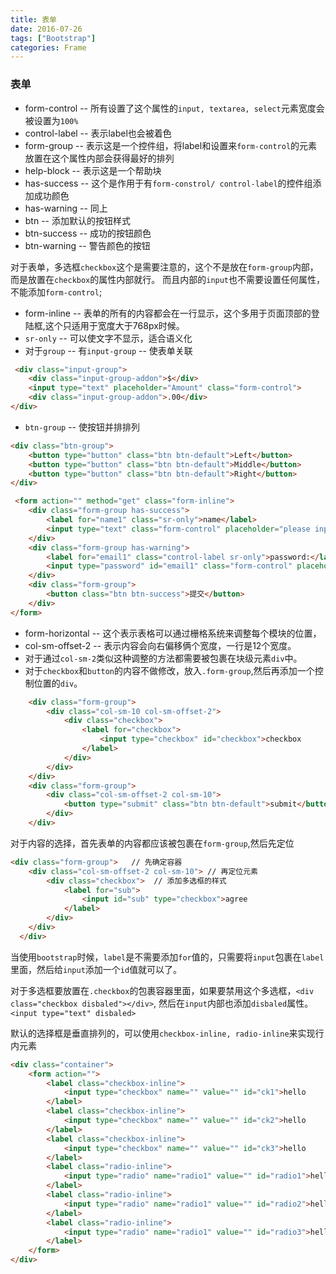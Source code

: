 ```yaml
---
title: 表单
date: 2016-07-26
tags: ["Bootstrap"]
categories: Frame
---
```


### 表单
 
 - form-control -- 所有设置了这个属性的`input, textarea, select`元素宽度会被设置为`100%`
 - control-label -- 表示label也会被着色
 - form-group -- 表示这是一个控件组，将label和设置来`form-control`的元素放置在这个属性内部会获得最好的排列
 - help-block -- 表示这是一个帮助块
 - has-success  -- 这个是作用于有`form-constrol/ control-label`的控件组添加成功颜色
 - has-warning -- 同上
 - btn -- 添加默认的按钮样式
 - btn-success -- 成功的按钮颜色
 - btn-warning -- 警告颜色的按钮
 
 对于表单，多选框`checkbox`这个是需要注意的，这个不是放在`form-group`内部，而是放置在`checkbox`的属性内部就行。
 而且内部的`input`也不需要设置任何属性，不能添加`form-control`;

- form-inline -- 表单的所有的内容都会在一行显示，这个多用于页面顶部的登陆框,这个只适用于宽度大于768px时候。
- `sr-only` -- 可以使文字不显示，适合语义化
- 对于`group` -- 有`input-group` -- 使表单关联

```html
 <div class="input-group">
    <div class="input-group-addon">$</div>
    <input type="text" placeholder="Amount" class="form-control">
    <div class="input-group-addon">.00</div>
</div>
```

- `btn-group` -- 使按钮并排排列

```html
<div class="btn-group">
    <button type="button" class="btn btn-default">Left</button>
    <button type="button" class="btn btn-default">Middle</button>
    <button type="button" class="btn btn-default">Right</button>
</div>
```


```html
 <form action="" method="get" class="form-inline">
    <div class="form-group has-success">
        <label for="name1" class="sr-only">name</label>
        <input type="text" class="form-control" placeholder="please input your name">
    </div>
    <div class="form-group has-warning">
        <label for="email1" class="control-label sr-only">password:</label>
        <input type="password" id="email1" class="form-control" placeholder="please input ypu email">
    </div>
    <div class="form-group">
        <button class="btn btn-success">提交</button>
    </div>            
</form>
```

- form-horizontal -- 这个表示表格可以通过栅格系统来调整每个模块的位置，
- col-sm-offset-2 -- 表示内容会向右偏移俩个宽度，一行是12个宽度。
- 对于通过`col-sm-2`类似这种调整的方法都需要被包裹在块级元素`div`中。
- 对于`checkbox`和`button`的内容不做修改，放入`.form-group`,然后再添加一个控制位置的`div`。

```html
    <div class="form-group">
        <div class="col-sm-10 col-sm-offset-2">
            <div class="checkbox">
                <label for="checkbox">
                    <input type="checkbox" id="checkbox">checkbox
                </label>
            </div>
        </div>
    </div>
    <div class="form-group">
        <div class="col-sm-offset-2 col-sm-10">
            <button type="submit" class="btn btn-default">submit</button>
        </div>
    </div>
```


对于内容的选择，首先表单的内容都应该被包裹在`form-group`,然后先定位

```html
<div class="form-group">   // 先确定容器
    <div class="col-sm-offset-2 col-sm-10"> // 再定位元素
        <div class="checkbox">  // 添加多选框的样式
            <label for="sub">
                <input id="sub" type="checkbox">agree
            </label>
        </div>
    </div>
  </div>
```

当使用`bootstrap`时候，`label`是不需要添加`for`值的，只需要将`input`包裹在`label`里面，然后给`input`添加一个`id`值就可以了。

对于多选框要放置在`.checkbox`的包裹容器里面，如果要禁用这个多选框，`<div class="checkbox disbaled"></div>`, 然后在`input`内部也添加`disbaled`属性。
`<input type="text" disbaled>`

默认的选择框是垂直排列的，可以使用`checkbox-inline, radio-inline`来实现行内元素

```html
<div class="container">
    <form action="">
        <label class="checkbox-inline">
            <input type="checkbox" name="" value="" id="ck1">hello
        </label>
        <label class="checkbox-inline">
            <input type="checkbox" name="" value="" id="ck2">hello
        </label>
        <label class="checkbox-inline">
            <input type="checkbox" name="" value="" id="ck3">hello
        </label>
        <label class="radio-inline">
            <input type="radio" name="radio1" value="" id="radio1">hello
        </label>
        <label class="radio-inline">
            <input type="radio" name="radio1" value="" id="radio2">hello
        </label>
        <label class="radio-inline">
            <input type="radio" name="radio1" value="" id="radio3">hello
        </label>
    </form>
</div>
```
